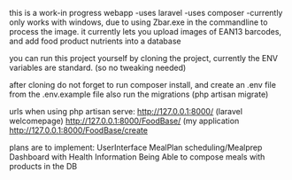 
this is a work-in progress webapp
-uses laravel
-uses composer
-currently only works with windows, due to using Zbar.exe in the commandline to process the image.
it currently lets you upload images of EAN13 barcodes, and add food product nutrients into a database

you can run this project yourself by cloning the project, currently the ENV variables are standard. (so no tweaking needed)

after cloning do not forget to run composer install, and create an .env file from the .env.example file
also run the migrations (php artisan migrate)

urls when using php artisan serve:
http://127.0.0.1:8000/ (laravel welcomepage)
http://127.0.0.1:8000/FoodBase/ (my application
http://127.0.0.1:8000/FoodBase/create

plans are to implement:
UserInterface
MealPlan scheduling/Mealprep
Dashboard with Health Information
Being Able to compose meals with products in the DB
